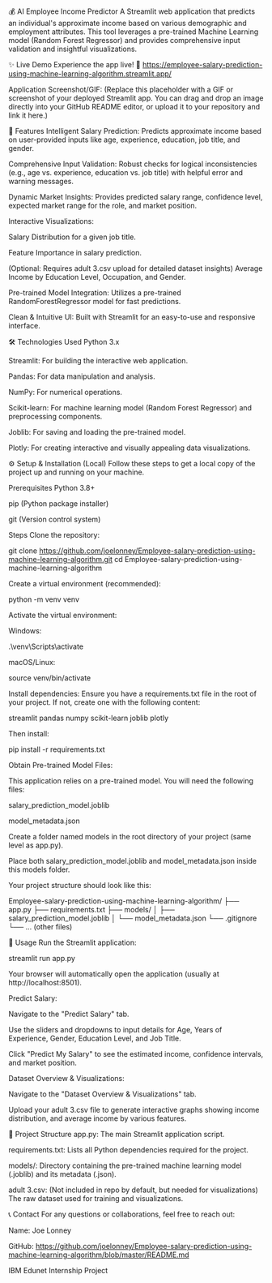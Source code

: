 💰 AI Employee Income Predictor
A Streamlit web application that predicts an individual's approximate income based on various demographic and employment attributes. This tool leverages a pre-trained Machine Learning model (Random Forest Regressor) and provides comprehensive input validation and insightful visualizations.

✨ Live Demo
Experience the app live!
🔗 https://employee-salary-prediction-using-machine-learning-algorithm.streamlit.app/

Application Screenshot/GIF:
(Replace this placeholder with a GIF or screenshot of your deployed Streamlit app. You can drag and drop an image directly into your GitHub README editor, or upload it to your repository and link it here.)

🚀 Features
Intelligent Salary Prediction: Predicts approximate income based on user-provided inputs like age, experience, education, job title, and gender.

Comprehensive Input Validation: Robust checks for logical inconsistencies (e.g., age vs. experience, education vs. job title) with helpful error and warning messages.

Dynamic Market Insights: Provides predicted salary range, confidence level, expected market range for the role, and market position.

Interactive Visualizations:

Salary Distribution for a given job title.

Feature Importance in salary prediction.

(Optional: Requires adult 3.csv upload for detailed dataset insights) Average Income by Education Level, Occupation, and Gender.

Pre-trained Model Integration: Utilizes a pre-trained RandomForestRegressor model for fast predictions.

Clean & Intuitive UI: Built with Streamlit for an easy-to-use and responsive interface.

🛠️ Technologies Used
Python 3.x

Streamlit: For building the interactive web application.

Pandas: For data manipulation and analysis.

NumPy: For numerical operations.

Scikit-learn: For machine learning model (Random Forest Regressor) and preprocessing components.

Joblib: For saving and loading the pre-trained model.

Plotly: For creating interactive and visually appealing data visualizations.

⚙️ Setup & Installation (Local)
Follow these steps to get a local copy of the project up and running on your machine.

Prerequisites
Python 3.8+

pip (Python package installer)

git (Version control system)

Steps
Clone the repository:

git clone https://github.com/joelonney/Employee-salary-prediction-using-machine-learning-algorithm.git
cd Employee-salary-prediction-using-machine-learning-algorithm

Create a virtual environment (recommended):

python -m venv venv

Activate the virtual environment:

Windows:

.\venv\Scripts\activate

macOS/Linux:

source venv/bin/activate

Install dependencies:
Ensure you have a requirements.txt file in the root of your project. If not, create one with the following content:

streamlit
pandas
numpy
scikit-learn
joblib
plotly

Then install:

pip install -r requirements.txt

Obtain Pre-trained Model Files:

This application relies on a pre-trained model. You will need the following files:

salary_prediction_model.joblib

model_metadata.json

Create a folder named models in the root directory of your project (same level as app.py).

Place both salary_prediction_model.joblib and model_metadata.json inside this models folder.

Your project structure should look like this:

Employee-salary-prediction-using-machine-learning-algorithm/
├── app.py
├── requirements.txt
├── models/
│   ├── salary_prediction_model.joblib
│   └── model_metadata.json
└── .gitignore
└── ... (other files)

🚀 Usage
Run the Streamlit application:

streamlit run app.py

Your browser will automatically open the application (usually at http://localhost:8501).

Predict Salary:

Navigate to the "Predict Salary" tab.

Use the sliders and dropdowns to input details for Age, Years of Experience, Gender, Education Level, and Job Title.

Click "Predict My Salary" to see the estimated income, confidence intervals, and market position.

Dataset Overview & Visualizations:

Navigate to the "Dataset Overview & Visualizations" tab.

Upload your adult 3.csv file to generate interactive graphs showing income distribution, and average income by various features.

📂 Project Structure
app.py: The main Streamlit application script.

requirements.txt: Lists all Python dependencies required for the project.

models/: Directory containing the pre-trained machine learning model (.joblib) and its metadata (.json).

adult 3.csv: (Not included in repo by default, but needed for visualizations) The raw dataset used for training and visualizations.

📞 Contact
For any questions or collaborations, feel free to reach out:

Name: Joe Lonney

GitHub: https://github.com/joelonney/Employee-salary-prediction-using-machine-learning-algorithm/blob/master/README.md

IBM Edunet Internship Project